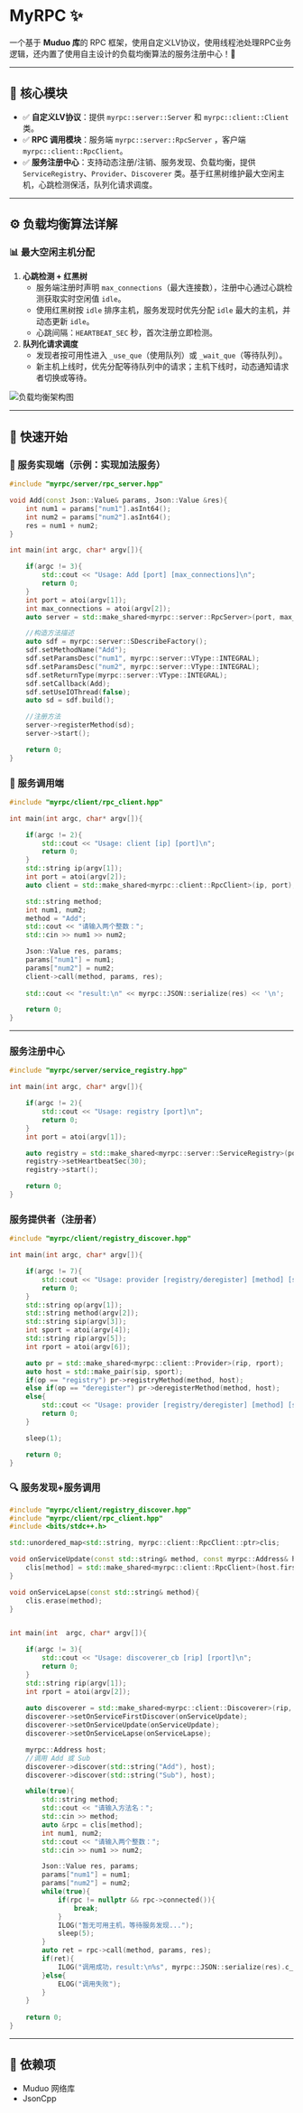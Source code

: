 # MyRPC ✨

一个基于 **Muduo 库**的 RPC 框架，使用自定义LV协议，使用线程池处理RPC业务逻辑，还内置了使用自主设计的负载均衡算法的服务注册中心！🙌

------

## 🌟 核心模块

- ✅ **自定义LV协议**：提供 `myrpc::server::Server` 和 `myrpc::client::Client` 类。
- ✅ **RPC 调用模块**：服务端 `myrpc::server::RpcServer` ，客户端 `myrpc::client::RpcClient`。
- ✅ **服务注册中心**：支持动态注册/注销、服务发现、负载均衡，提供 `ServiceRegistry`、`Provider`、`Discoverer` 类。基于红黑树维护最大空闲主机，心跳检测保活，队列化请求调度。

------

## ⚙️ 负载均衡算法详解

### 📊 最大空闲主机分配

1. **心跳检测 + 红黑树**
   - 服务端注册时声明 `max_connections`（最大连接数），注册中心通过心跳检测获取实时空闲值 `idle`。
   - 使用红黑树按 `idle` 排序主机，服务发现时优先分配 `idle` 最大的主机，并动态更新 `idle`。
   - 心跳间隔：`HEARTBEAT_SEC` 秒，首次注册立即检测。
2. **队列化请求调度**
   - 发现者按可用性进入 `_use_que`（使用队列）或 `_wait_que`（等待队列）。
   - 新主机上线时，优先分配等待队列中的请求；主机下线时，动态通知请求者切换或等待。

![负载均衡架构图](https://gitee.com/BowTen/img-bed/raw/master/images/202502180102146.png)

------

## 🚀 快速开始

### 📡 服务实现端（示例：实现加法服务）

```cpp
#include "myrpc/server/rpc_server.hpp"

void Add(const Json::Value& params, Json::Value &res){
	int num1 = params["num1"].asInt64();
	int num2 = params["num2"].asInt64();
	res = num1 + num2;
}

int main(int argc, char* argv[]){

	if(argc != 3){
		std::cout << "Usage: Add [port] [max_connections]\n";
		return 0;
	}
	int port = atoi(argv[1]);
	int max_connections = atoi(argv[2]);
	auto server = std::make_shared<myrpc::server::RpcServer>(port, max_connections, 0, 2, 2);

	//构造方法描述
	auto sdf = myrpc::server::SDescribeFactory();
	sdf.setMethodName("Add");
	sdf.setParamsDesc("num1", myrpc::server::VType::INTEGRAL);
	sdf.setParamsDesc("num2", myrpc::server::VType::INTEGRAL);
	sdf.setReturnType(myrpc::server::VType::INTEGRAL);
	sdf.setCallback(Add);
	sdf.setUseIOThread(false);
	auto sd = sdf.build();

	//注册方法
	server->registerMethod(sd);
	server->start();

	return 0;
}
```

### 📡 服务调用端

```cpp
#include "myrpc/client/rpc_client.hpp"

int main(int argc, char* argv[]){

	if(argc != 2){
		std::cout << "Usage: client [ip] [port]\n";
		return 0;
	}
	std::string ip(argv[1]);
	int port = atoi(argv[2]);
	auto client = std::make_shared<myrpc::client::RpcClient>(ip, port);

	std::string method;
	int num1, num2;
	method = "Add";
	std::cout << "请输入两个整数：";
	std::cin >> num1 >> num2;

	Json::Value res, params;
	params["num1"] = num1;
	params["num2"] = num2;
	client->call(method, params, res);
	
	std::cout << "result:\n" << myrpc::JSON::serialize(res) << '\n';

	return 0;
}
```

------

### 服务注册中心

```cpp
#include "myrpc/server/service_registry.hpp"

int main(int argc, char* argv[]){

	if(argc != 2){
		std::cout << "Usage: registry [port]\n";
		return 0;
	}
	int port = atoi(argv[1]);

	auto registry = std::make_shared<myrpc::server::ServiceRegistry>(port);
	registry->setHeartbeatSec(30);
	registry->start();

	return 0;
}
```



### 服务提供者（注册者）

```cpp
#include "myrpc/client/registry_discover.hpp"

int main(int argc, char* argv[]){

	if(argc != 7){
		std::cout << "Usage: provider [registry/deregister] [method] [sip] [sport] [rip] [rport]\n";
		return 0;
	}
	std::string op(argv[1]);
	std::string method(argv[2]);
	std::string sip(argv[3]);
	int sport = atoi(argv[4]);
	std::string rip(argv[5]);
	int rport = atoi(argv[6]);

	auto pr = std::make_shared<myrpc::client::Provider>(rip, rport);
	auto host = std::make_pair(sip, sport);
	if(op == "registry") pr->registryMethod(method, host);
	else if(op == "deregister") pr->deregisterMethod(method, host);
	else{
		std::cout << "Usage: provider [registry/deregister] [method] [sport] [rport]\n";
		return 0;
	}

	sleep(1);

	return 0;
}
```



### 🔍 服务发现+服务调用

```cpp
#include "myrpc/client/registry_discover.hpp"
#include "myrpc/client/rpc_client.hpp"
#include <bits/stdc++.h>

std::unordered_map<std::string, myrpc::client::RpcClient::ptr>clis;

void onServiceUpdate(const std::string& method, const myrpc::Address& host){
	clis[method] = std::make_shared<myrpc::client::RpcClient>(host.first, host.second);
}

void onServiceLapse(const std::string& method){
	clis.erase(method);
}


int main(int  argc, char* argv[]){

	if(argc != 3){
		std::cout << "Usage: discoverer_cb [rip] [rport]\n";
		return 0;
	}
	std::string rip(argv[1]);
	int rport = atoi(argv[2]);
	
	auto discoverer = std::make_shared<myrpc::client::Discoverer>(rip, rport);
	discoverer->setOnServiceFirstDiscover(onServiceUpdate);
	discoverer->setOnServiceUpdate(onServiceUpdate);
	discoverer->setOnServiceLapse(onServiceLapse);

	myrpc::Address host;
	//调用 Add 或 Sub
	discoverer->discover(std::string("Add"), host);
	discoverer->discover(std::string("Sub"), host);

	while(true){
		std::string method;
		std::cout << "请输入方法名：";
		std::cin >> method;
		auto &rpc = clis[method];
		int num1, num2;
		std::cout << "请输入两个整数：";
		std::cin >> num1 >> num2;

		Json::Value res, params;
		params["num1"] = num1;
		params["num2"] = num2;
		while(true){
			if(rpc != nullptr && rpc->connected()){
				break;
			}
			ILOG("暂无可用主机，等待服务发现...");
			sleep(5);
		}
		auto ret = rpc->call(method, params, res);
		if(ret){
			ILOG("调用成功，result:\n%s", myrpc::JSON::serialize(res).c_str());
		}else{	
			ELOG("调用失败");
		}
	}
	
	return 0;
}
```

------

## 📌 依赖项

- Muduo 网络库
- JsonCpp
